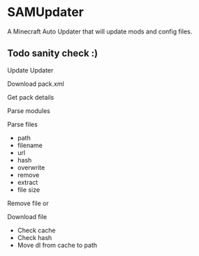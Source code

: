 SAMUpdater
==========

A Minecraft Auto Updater that will update mods and config files.

Todo sanity check :)
---------------------
Update Updater

Download pack.xml

Get pack details

Parse modules

Parse files
 - path
 - filename
 - url
 - hash
 - overwrite
 - remove
 - extract
 - file size

Remove file or

Download file
 - Check cache
 - Check hash
 - Move dl from cache to path
